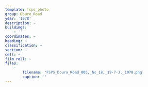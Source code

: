 ```yaml
---
template: fsps_photo
group: Douro_Road
year: '1978'
description: ~
buildings:
    - ''
coordinates: ~
heading: ~
classification: ~
section: ~
cell: ~
film_roll: ~
files:
    -
        filename: 'FSPS_Douro_Road_005,_No_18,_19-7-J,_1978.png'
        caption: ''
---
```

